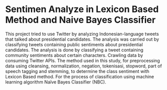 # Sentimen Analyze in Lexicon Based Method and Naive Bayes Classifier

This project tried to use Twitter by analyzing Indonesian-language tweets that talked about presidential candidates. 
The analysis was carried out by classifying tweets containing public sentiments about presidential candidates.
The analysis is done by classifying a tweet containing community sentiments about certain characters. Crawling data by consuming Twitter
APIs. The method used in this study, for preprocessing data using cleansing, normalization, negation, tokenisasi, stopword, part of speech tagging and stemming, 
to determine the class sentiment with Lexicon Based method. For the process of classification using machine learning algorithm Naïve Bayes Classifier (NBC).
